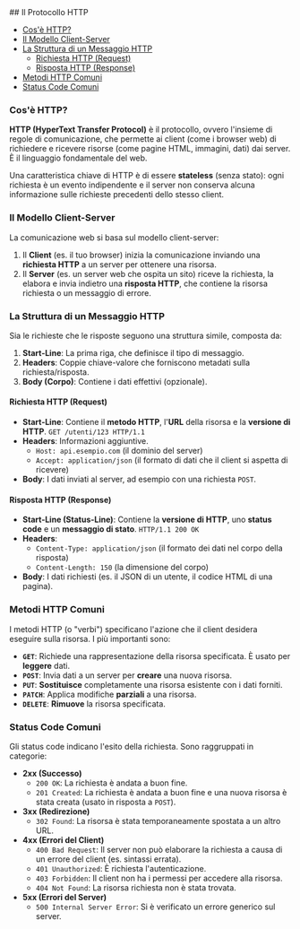 <file path="03_Sviluppo_Web_e_Database/02_Web_e_API/lessons/02_HTTP.md">
## Il Protocollo HTTP <!-- omit in toc -->

- [Cos'è HTTP?](#cosè-http)
- [Il Modello Client-Server](#il-modello-client-server)
- [La Struttura di un Messaggio HTTP](#la-struttura-di-un-messaggio-http)
  - [Richiesta HTTP (Request)](#richiesta-http-request)
  - [Risposta HTTP (Response)](#risposta-http-response)
- [Metodi HTTP Comuni](#metodi-http-comuni)
- [Status Code Comuni](#status-code-comuni)

### Cos'è HTTP?

**HTTP (HyperText Transfer Protocol)** è il protocollo, ovvero l'insieme di regole di comunicazione, che permette ai client (come i browser web) di richiedere e ricevere risorse (come pagine HTML, immagini, dati) dai server. È il linguaggio fondamentale del web.

Una caratteristica chiave di HTTP è di essere **stateless** (senza stato): ogni richiesta è un evento indipendente e il server non conserva alcuna informazione sulle richieste precedenti dello stesso client.

### Il Modello Client-Server

La comunicazione web si basa sul modello client-server:

1.  Il **Client** (es. il tuo browser) inizia la comunicazione inviando una **richiesta HTTP** a un server per ottenere una risorsa.
2.  Il **Server** (es. un server web che ospita un sito) riceve la richiesta, la elabora e invia indietro una **risposta HTTP**, che contiene la risorsa richiesta o un messaggio di errore.

### La Struttura di un Messaggio HTTP

Sia le richieste che le risposte seguono una struttura simile, composta da:

1.  **Start-Line**: La prima riga, che definisce il tipo di messaggio.
2.  **Headers**: Coppie chiave-valore che forniscono metadati sulla richiesta/risposta.
3.  **Body (Corpo)**: Contiene i dati effettivi (opzionale).

#### Richiesta HTTP (Request)

- **Start-Line**: Contiene il **metodo HTTP**, l'**URL** della risorsa e la **versione di HTTP**.
  `GET /utenti/123 HTTP/1.1`
- **Headers**: Informazioni aggiuntive.
  - `Host: api.esempio.com` (il dominio del server)
  - `Accept: application/json` (il formato di dati che il client si aspetta di ricevere)
- **Body**: I dati inviati al server, ad esempio con una richiesta `POST`.

#### Risposta HTTP (Response)

- **Start-Line (Status-Line)**: Contiene la **versione di HTTP**, uno **status code** e un **messaggio di stato**.
  `HTTP/1.1 200 OK`
- **Headers**:
  - `Content-Type: application/json` (il formato dei dati nel corpo della risposta)
  - `Content-Length: 150` (la dimensione del corpo)
- **Body**: I dati richiesti (es. il JSON di un utente, il codice HTML di una pagina).

### Metodi HTTP Comuni

I metodi HTTP (o "verbi") specificano l'azione che il client desidera eseguire sulla risorsa. I più importanti sono:

- **`GET`**: Richiede una rappresentazione della risorsa specificata. È usato per **leggere** dati.
- **`POST`**: Invia dati a un server per **creare** una nuova risorsa.
- **`PUT`**: **Sostituisce** completamente una risorsa esistente con i dati forniti.
- **`PATCH`**: Applica modifiche **parziali** a una risorsa.
- **`DELETE`**: **Rimuove** la risorsa specificata.

### Status Code Comuni

Gli status code indicano l'esito della richiesta. Sono raggruppati in categorie:

- **2xx (Successo)**
  - `200 OK`: La richiesta è andata a buon fine.
  - `201 Created`: La richiesta è andata a buon fine e una nuova risorsa è stata creata (usato in risposta a `POST`).
- **3xx (Redirezione)**
  - `302 Found`: La risorsa è stata temporaneamente spostata a un altro URL.
- **4xx (Errori del Client)**
  - `400 Bad Request`: Il server non può elaborare la richiesta a causa di un errore del client (es. sintassi errata).
  - `401 Unauthorized`: È richiesta l'autenticazione.
  - `403 Forbidden`: Il client non ha i permessi per accedere alla risorsa.
  - `404 Not Found`: La risorsa richiesta non è stata trovata.
- **5xx (Errori del Server)**
  - `500 Internal Server Error`: Si è verificato un errore generico sul server.
